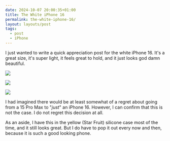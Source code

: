 ```yaml
---
date: 2024-10-07 20:00:35+01:00
title: The White iPhone 16
permalink: the-white-iphone-16/
layout: layouts/post
tags:
  - post
  - iPhone
---
```

I just wanted to write a quick appreciation post for the white iPhone 16. It's a great size, it's super light, it feels great to hold, and it just looks god damn beautiful.

[![](/images/2024/10/iphone-16-1-min.jpeg)](/images/2024/10/iphone-16-1.jpeg)

[![](/images/2024/10/iphone-16-3-min.jpeg)](/images/2024/10/iphone-16-3.jpeg)

[![](/images/2024/10/iphone-16-2-min.jpeg)](/images/2024/10/iphone-16-2.jpeg)

I had imagined there would be at least somewhat of a regret about going from a 15 Pro Max to "*just*" an iPhone 16. However, I can confirm that this is not the case. I do not regret this decision at all.

As an aside, I have this in the yellow (Star Fruit) silicone case most of the time, and it still looks great. But I do have to pop it out every now and then, because it is such a good looking phone.